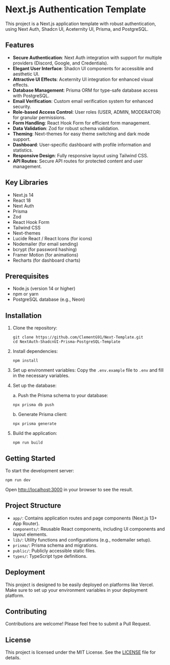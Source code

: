 # Next.js Authentication Template

This project is a Next.js application template with robust authentication, using Next Auth, Shadcn UI, Aceternity UI, Prisma, and PostgreSQL.

## Features

- **Secure Authentication**: Next Auth integration with support for multiple providers (Discord, Google, and Credentials).
- **Elegant User Interface**: Shadcn UI components for accessible and aesthetic UI.
- **Attractive UI Effects**: Aceternity UI integration for enhanced visual effects.
- **Database Management**: Prisma ORM for type-safe database access with PostgreSQL.
- **Email Verification**: Custom email verification system for enhanced security.
- **Role-based Access Control**: User roles (USER, ADMIN, MODERATOR) for granular permissions.
- **Form Handling**: React Hook Form for efficient form management.
- **Data Validation**: Zod for robust schema validation.
- **Theming**: Next-themes for easy theme switching and dark mode support.
- **Dashboard**: User-specific dashboard with profile information and statistics.
- **Responsive Design**: Fully responsive layout using Tailwind CSS.
- **API Routes**: Secure API routes for protected content and user management.

## Key Libraries

- Next.js 14
- React 18
- Next Auth
- Prisma
- Zod
- React Hook Form
- Tailwind CSS
- Next-themes
- Lucide React / React Icons (for icons)
- Nodemailer (for email sending)
- bcrypt (for password hashing)
- Framer Motion (for animations)
- Recharts (for dashboard charts)

## Prerequisites

- Node.js (version 14 or higher)
- npm or yarn
- PostgreSQL database (e.g., Neon)

## Installation

1. Clone the repository:

   ```
   git clone https://github.com/ClementG91/Next-Template.git
   cd NextAuth-ShadcnUI-Prisma-PostgreSQL-Template
   ```

2. Install dependencies:

   ```
   npm install
   ```

3. Set up environment variables:
   Copy the `.env.example` file to `.env` and fill in the necessary variables.

4. Set up the database:

   a. Push the Prisma schema to your database:

   ```
   npx prisma db push
   ```

   b. Generate Prisma client:

   ```
   npx prisma generate
   ```

5. Build the application:
   ```
   npm run build
   ```

## Getting Started

To start the development server:

```
npm run dev
```

Open [http://localhost:3000](http://localhost:3000) in your browser to see the result.

## Project Structure

- `app/`: Contains application routes and page components (Next.js 13+ App Router).
- `components/`: Reusable React components, including UI components and layout elements.
- `lib/`: Utility functions and configurations (e.g., nodemailer setup).
- `prisma/`: Prisma schema and migrations.
- `public/`: Publicly accessible static files.
- `types/`: TypeScript type definitions.

## Deployment

This project is designed to be easily deployed on platforms like Vercel. Make sure to set up your environment variables in your deployment platform.

## Contributing

Contributions are welcome! Please feel free to submit a Pull Request.

## License

This project is licensed under the MIT License. See the [LICENSE](LICENSE) file for details.
